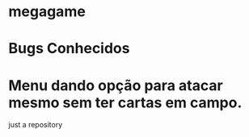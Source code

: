 # megagame

# Bugs Conhecidos
# 
# Menu dando opção para atacar mesmo sem ter cartas em campo.
just a repository
